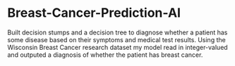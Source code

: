 # Breast-Cancer-Prediction-AI
Built decision stumps and a decision tree to diagnose whether a patient has some disease based on their symptoms and medical test results. Using the Wisconsin Breast Cancer research dataset my model read in integer-valued and outputed a diagnosis of whether the patient has breast cancer.

